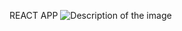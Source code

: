 REACT APP
![Description of the image](https://github.com/your-username/react-app/blob/master/public/image.png)
